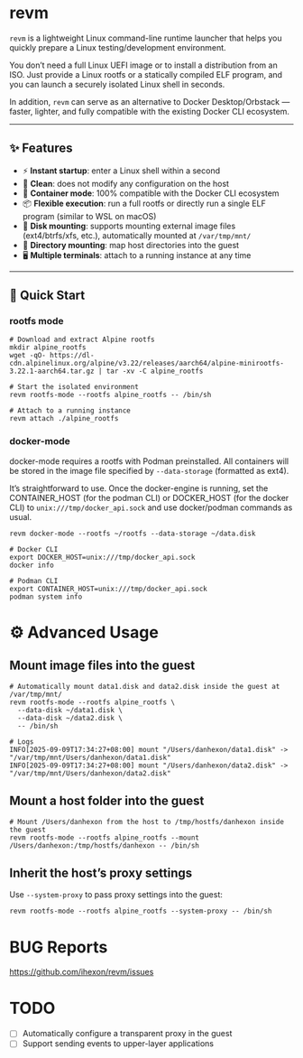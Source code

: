 # revm

`revm` is a lightweight Linux command-line runtime launcher that helps you quickly prepare a Linux testing/development environment.

You don’t need a full Linux UEFI image or to install a distribution from an ISO. Just provide a Linux rootfs or a statically compiled ELF program, and you can launch a securely isolated Linux shell in seconds.

In addition, `revm` can serve as an alternative to Docker Desktop/Orbstack — faster, lighter, and fully compatible with the existing Docker CLI ecosystem.

---

## ✨ Features

- ⚡ **Instant startup**: enter a Linux shell within a second
- 🧹 **Clean**: does not modify any configuration on the host
- 🐳 **Container mode**: 100% compatible with the Docker CLI ecosystem
- 📦 **Flexible execution**: run a full rootfs or directly run a single ELF program (similar to WSL on macOS)
- 💽 **Disk mounting**: supports mounting external image files (ext4/btrfs/xfs, etc.), automatically mounted at `/var/tmp/mnt/`
- 📂 **Directory mounting**: map host directories into the guest
- 🖥 **Multiple terminals**: attach to a running instance at any time

---

## 🚀 Quick Start

### rootfs mode
```shell script
# Download and extract Alpine rootfs
mkdir alpine_rootfs
wget -qO- https://dl-cdn.alpinelinux.org/alpine/v3.22/releases/aarch64/alpine-minirootfs-3.22.1-aarch64.tar.gz | tar -xv -C alpine_rootfs

# Start the isolated environment
revm rootfs-mode --rootfs alpine_rootfs -- /bin/sh

# Attach to a running instance
revm attach ./alpine_rootfs
```


### docker-mode
docker-mode requires a rootfs with Podman preinstalled. All containers will be stored in the image file specified by `--data-storage` (formatted as ext4).

It’s straightforward to use. Once the docker-engine is running, set the CONTAINER_HOST (for the podman CLI) or DOCKER_HOST (for the docker CLI) to `unix:///tmp/docker_api.sock` and use docker/podman commands as usual.

```textmate
revm docker-mode --rootfs ~/rootfs --data-storage ~/data.disk

# Docker CLI
export DOCKER_HOST=unix:///tmp/docker_api.sock
docker info

# Podman CLI
export CONTAINER_HOST=unix:///tmp/docker_api.sock
podman system info
```


# ⚙️ Advanced Usage

## Mount image files into the guest
```textmate
# Automatically mount data1.disk and data2.disk inside the guest at /var/tmp/mnt/
revm rootfs-mode --rootfs alpine_rootfs \
  --data-disk ~/data1.disk \
  --data-disk ~/data2.disk \
  -- /bin/sh

# Logs
INFO[2025-09-09T17:34:27+08:00] mount "/Users/danhexon/data1.disk" -> "/var/tmp/mnt/Users/danhexon/data1.disk"
INFO[2025-09-09T17:34:27+08:00] mount "/Users/danhexon/data2.disk" -> "/var/tmp/mnt/Users/danhexon/data2.disk"
```


## Mount a host folder into the guest
```textmate
# Mount /Users/danhexon from the host to /tmp/hostfs/danhexon inside the guest
revm rootfs-mode --rootfs alpine_rootfs --mount /Users/danhexon:/tmp/hostfs/danhexon -- /bin/sh
```


## Inherit the host’s proxy settings
Use `--system-proxy` to pass proxy settings into the guest:
```textmate
revm rootfs-mode --rootfs alpine_rootfs --system-proxy -- /bin/sh
```


# BUG Reports
https://github.com/ihexon/revm/issues

# TODO
- [ ] Automatically configure a transparent proxy in the guest
- [ ] Support sending events to upper-layer applications